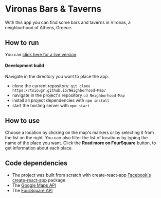 # Vironas Bars & Taverns

With this app you can find some bars and taverns in Vironas, a neighborhood of Athens, Greece.

## How to run

You can <a href="https://tsiougr.github.io/Neighborhood-Map/">click here for a live version</a></a>

#### Development build

Navigate in the directory you want to place the app:

* clone the current repository: `git clone https://tsiougr.github.io/Neighborhood-Map/`
* navigate in the project's repository `cd Neighborhood-Map`
* install all project dependencies with `npm install`
* start the hosting server with `npm start`

## How to use

Choose a location by clicking on the map's markers or by selecting it from the list on the right. You can also filter the list of locations by typing the name of the place you want. Click the **Read more on FourSquare** button, to get information about each place.

## Code dependencies

<ul>
<li> The project was built from scratch with create-react-app
<a href="https://github.com/facebook/create-react-app">Facebook's create-react-app</a> package</li>
<li>The <a href="https://developers.google.com/maps/documentation/javascript/tutorial">Google Maps API</a></li>
<li>The <a href="https://developer.foursquare.com/docs/api/getting-started">FourSquare API</a></li>
</ul>

